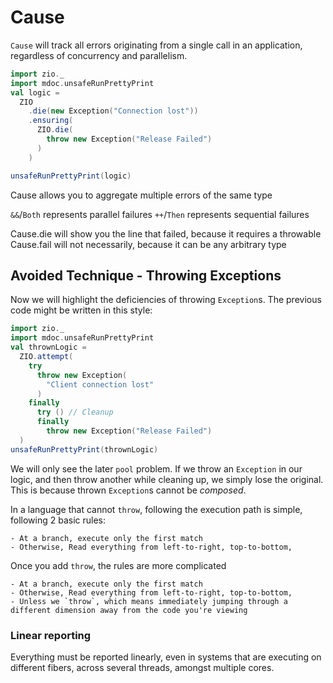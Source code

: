 # Cause

`Cause` will track all errors originating from a single call in an application, regardless of concurrency and parallelism.

```scala mdoc:silent
import zio._
import mdoc.unsafeRunPrettyPrint
val logic =
  ZIO
    .die(new Exception("Connection lost"))
    .ensuring(
      ZIO.die(
        throw new Exception("Release Failed")
      )
    )
```
```scala mdoc
unsafeRunPrettyPrint(logic)
```

Cause allows you to aggregate multiple errors of the same type

`&&`/`Both` represents parallel failures
`++`/`Then` represents sequential failures

Cause.die will show you the line that failed, because it requires a throwable
Cause.fail will not necessarily, because it can be any arbitrary type

## Avoided Technique - Throwing Exceptions

Now we will highlight the deficiencies of throwing `Exception`s.
The previous code might be written in this style:

```scala mdoc
import zio._
import mdoc.unsafeRunPrettyPrint
val thrownLogic =
  ZIO.attempt(
    try
      throw new Exception(
        "Client connection lost"
      )
    finally
      try () // Cleanup
      finally
        throw new Exception("Release Failed")
  )
unsafeRunPrettyPrint(thrownLogic)
```

We will only see the later `pool` problem.
If we throw an `Exception` in our logic, and then throw another while cleaning up, we simply lose the original.
This is because thrown `Exception`s cannot be _composed_.

In a language that cannot `throw`, following the execution path is simple, following 2 basic rules:

    - At a branch, execute only the first match
    - Otherwise, Read everything from left-to-right, top-to-bottom, 

Once you add `throw`, the rules are more complicated

    - At a branch, execute only the first match
    - Otherwise, Read everything from left-to-right, top-to-bottom,
    - Unless we `throw`, which means immediately jumping through a different dimension away from the code you're viewing

### Linear reporting
Everything must be reported linearly, even in systems that are executing on different fibers, across several threads, amongst multiple cores.

